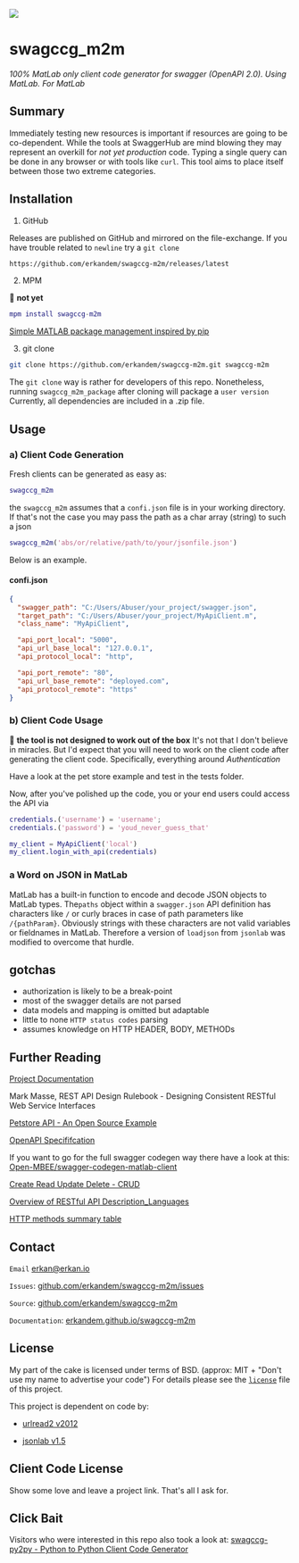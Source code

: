 ![](https://img.shields.io/badge/License-BSD-green.svg)


# swagccg_m2m

*100% MatLab only client code generator for swagger (OpenAPI 2.0). Using MatLab. For MatLab*

## Summary

Immediately testing new resources is important if resources are going to be 
co-dependent. While the tools at SwaggerHub are mind blowing 
they may represent an overkill for *not yet production* code.
Typing a single query can be done in any browser or with tools like ``curl``.
This tool aims to place itself between those two extreme categories. 

## Installation

1. GitHub

Releases are published on GitHub and mirrored on the file-exchange. If you have trouble related to ``newline`` try a ``git clone``

```bash
https://github.com/erkandem/swagccg-m2m/releases/latest
```



2. MPM

🚨 **not yet**

```MATLAB
mpm install swagccg-m2m
```

[Simple MATLAB package management inspired by pip](http://mobeets.github.io/mpm/)



3. git clone 

```bash
git clone https://github.com/erkandem/swagccg-m2m.git swagccg-m2m 
```
The ``git clone`` way  is rather for developers of this repo. Nonetheless, running ``swagccg_m2m_package`` after cloning will package a ``user version``
Currently, all dependencies are included in a .zip file.

## Usage 

### a) Client Code Generation
Fresh clients can be generated as easy as:


```MATLAB
swagccg_m2m
```
the ``swagccg_m2m`` assumes that a ``confi.json`` file is in your working directory.
If that's not the case you may pass the path as a char array (string) to such a json

```MATLAB
swagccg_m2m('abs/or/relative/path/to/your/jsonfile.json')
```
Below is an example.

#### confi.json

```JSON
{
  "swagger_path": "C:/Users/Abuser/your_project/swagger.json",
  "target_path": "C:/Users/Abuser/your_project/MyApiClient.m",
  "class_name": "MyApiClient",

  "api_port_local": "5000",
  "api_url_base_local": "127.0.0.1",
  "api_protocol_local": "http",

  "api_port_remote": "80",
  "api_url_base_remote": "deployed.com",
  "api_protocol_remote": "https"
}
```


### b) Client Code Usage

🚨 **the tool is not designed to work out of the box**
It's not that I don't believe in miracles. But I'd expect that you will need to work
on the client code after generating the client code. Specifically, everything around *Authentication*

Have a look at the pet store example and test in the tests folder.


Now, after you've polished up the code, you or your end users could access the API via
```matlab
credentials.('username') = 'username';
credentials.('password') = 'youd_never_guess_that'

my_client = MyApiClient('local')
my_client.login_with_api(credentials)
```

###  a Word on JSON in MatLab

MatLab has a built-in function to encode and decode JSON objects to  MatLab types.
The``paths`` object within  a  ``swagger.json``  API definition has characters like ``/``
or curly braces in case of path parameters like  ``/{pathParam}``. Obviously strings with these 
characters are not valid variables or fieldnames in MatLab.
Therefore a version of ``loadjson`` from ``jsonlab`` was modified to  overcome that hurdle.

## gotchas
- authorization is likely to be a break-point
- most of the swagger details are not parsed
- data models and mapping is omitted but adaptable
- little to none ``HTTP status codes`` parsing
- assumes knowledge on HTTP HEADER, BODY, METHODs

## Further Reading

[Project Documentation](https://erkandem.github.io/swagccg-m2m)

Mark Masse, REST API Design Rulebook - Designing Consistent RESTful Web Service Interfaces

[Petstore API - An Open Source Example](http://petstore.swagger.io)

[OpenAPI Specififcation](https://github.com/OAI/OpenAPI-Specification)

If you want to go for the full swagger codegen way there have a look at this: 
[Open-MBEE/swagger-codegen-matlab-client](https://github.com/Open-MBEE/swagger-codegen-matlab-client)

[Create Read Update Delete - CRUD](https://en.wikipedia.org/wiki/Create,_read,_update_and_delete)

[Overview of RESTful API Description_Languages](https://en.wikipedia.org/wiki/Overview_of_RESTful_API_Description_Languages)

[HTTP methods summary table](https://en.wikipedia.org/wiki/Hypertext_Transfer_Protocol#Summary_table)

## Contact

``Email`` [erkan@erkan.io](mailto:erkan@erkan.io)

``Issues``: [github.com/erkandem/swagccg-m2m/issues](https://github.com/erkandem/swagccg/issues)

``Source``: [github.com/erkandem/swagccg-m2m](https://github.com/erkandem/swagccg-m2m/)

``Documentation``: [erkandem.github.io/swagccg-m2m](https://erkandem.github.io/swagccg-m2m)


## License
My part of the cake is licensed under terms of BSD.
(approx: MIT + "Don't use my name to advertise your code")
For details please see the [``license``](LICENSE) file of this project.

This project is dependent on code by:
 - [urlread2 v2012](https://www.mathworks.com/matlabcentral/fileexchange/35693-urlread2)

 - [jsonlab v1.5](https://github.com/fangq/jsonlab)


## Client Code License
Show some love and leave a project link.
That's all I ask for.

## Click Bait

Visitors who were interested in this repo also took a look at:
[swagccg-py2py - Python to Python Client Code Generator](https://github.com/erkandem/swagccg-py2py)

